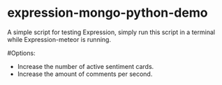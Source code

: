 # expression-mongo-python-demo

A simple script for testing Expression, simply run this script in a terminal while Expression-meteor is running.

#Options:
- Increase the number of active sentiment cards.
- Increase the amount of comments per second.
